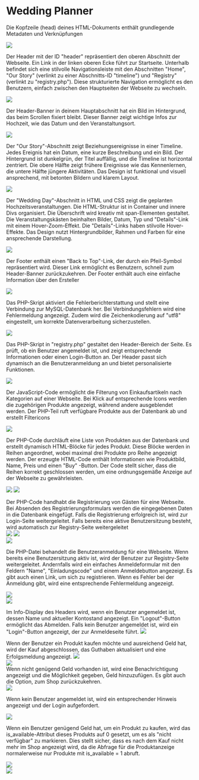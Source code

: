 # Wedding Planner
Die Kopfzeile (head) deines HTML-Dokuments enthält grundlegende Metadaten und Verknüpfungen

<img src="img/screenshot-web6.png">


Der Header mit der ID "header" repräsentiert den oberen Abschnitt der Webseite. 
Ein Link in der linken oberen Ecke führt zur Startseite.
Unterhalb befindet sich eine stilvolle Navigationsleiste mit den Abschnitten "Home", "Our Story" (verlinkt zu einer Abschnitts-ID "timeline") 
und "Registry"(verlinkt zu "registry.php"). Diese strukturierte Navigation ermöglicht es den Benutzern, einfach zwischen den Hauptseiten der Webseite zu wechseln.

<img src="img/screenshot-web.png">

Der Header-Banner in deinem Hauptabschnitt hat ein Bild im Hintergrund, das beim Scrollen fixiert bleibt. 
Dieser Banner zeigt wichtige Infos zur Hochzeit, wie das Datum und den Veranstaltungsort.

<img src="img/screenshot-web2.png">

Der "Our Story"-Abschnitt zeigt Beziehungsereignisse in einer Timeline. Jedes Ereignis hat ein Datum, eine kurze Beschreibung und ein Bild. Der Hintergrund ist dunkelgrün, der Titel auffällig, und die Timeline ist horizontal zentriert. Die obere Hälfte zeigt frühere Ereignisse wie das Kennenlernen, die untere Hälfte jüngere Aktivitäten. Das Design ist funktional und visuell ansprechend, mit betonten Bildern und klarem Layout.


<img src="img/screenshot-web3.png">


Der "Wedding Day"-Abschnitt in HTML und CSS zeigt die geplanten Hochzeitsveranstaltungen. Die HTML-Struktur ist in Container und innere Divs organisiert. Die Überschrift wird kreativ mit span-Elementen gestaltet. Die Veranstaltungskästen beinhalten Bilder, Datum, Typ und "Details"-Link mit einem Hover-Zoom-Effekt. Die "Details"-Links haben stilvolle Hover-Effekte. Das Design nutzt Hintergrundbilder, Rahmen und Farben für eine ansprechende Darstellung.

<img src="img/screenshot-web4.png">

Der Footer enthält einen "Back to Top"-Link, der durch ein Pfeil-Symbol repräsentiert wird. Dieser Link ermöglicht es Benutzern, schnell zum Header-Banner zurückzukehren. Der Footer enthält auch eine einfache Information über den Ersteller

<img src="img/screenshot-web5.png">

Das PHP-Skript aktiviert die Fehlerberichterstattung und stellt eine Verbindung zur MySQL-Datenbank her. Bei Verbindungsfehlern wird eine Fehlermeldung angezeigt. Zudem wird die Zeichenkodierung auf "utf8" eingestellt, um korrekte Datenverarbeitung sicherzustellen.

<img src="img/screenshot-web7.png">

Das PHP-Skript in "registry.php" gestaltet den Header-Bereich der Seite. Es prüft, ob ein Benutzer angemeldet ist, und zeigt entsprechende Informationen oder einen Login-Button an. 
Der Header passt sich dynamisch an die Benutzeranmeldung an und bietet personalisierte Funktionen.

<img src="img/screenshot-web8.png">

Der JavaScript-Code ermöglicht die Filterung von Einkaufsartikeln nach Kategorien auf einer Webseite. Bei Klick auf entsprechende Icons werden die zugehörigen Produkte angezeigt, während andere ausgeblendet werden. Der PHP-Teil ruft verfügbare Produkte aus der Datenbank ab und erstellt Filtericons

<img src="img/screenshot-web9.png">


Der PHP-Code durchläuft eine Liste von Produkten aus der Datenbank und erstellt dynamisch HTML-Blöcke für jedes Produkt. Diese Blöcke werden in Reihen angeordnet, wobei maximal drei Produkte pro Reihe angezeigt werden. Der erzeugte HTML-Code enthält Informationen wie Produktbild, Name, Preis und einen "Buy" -Button. Der Code stellt sicher, dass die Reihen korrekt geschlossen werden, um eine ordnungsgemäße 
Anzeige auf der Webseite zu gewährleisten.

<img src="img/screenshot-web10.png">
<img src="img/screenshot-web11.png">

Der PHP-Code handhabt die Registrierung von Gästen für eine Webseite. Bei Absenden des Registrierungsformulars werden die eingegebenen Daten in die Datenbank eingefügt. Falls die Registrierung erfolgreich ist, wird zur Login-Seite weitergeleitet.
Falls bereits eine aktive Benutzersitzung besteht, wird automatisch zur Registry-Seite weitergeleitet <br>
<img src="img/screenshot-web12.png">
<img src="img/screenshot-web23.png"> <br>
<img src="img/screenshot-web13.png">

Die PHP-Datei behandelt die Benutzeranmeldung für eine Webseite. Wenn bereits eine Benutzersitzung aktiv ist, wird der Benutzer zur Registry-Seite weitergeleitet. Andernfalls wird ein einfaches Anmeldeformular mit den Feldern "Name", "Einladungscode" und einem Anmeldebutton angezeigt. Es gibt auch einen Link, um sich zu registrieren.
Wenn es Fehler bei der Anmeldung gibt, wird eine entsprechende Fehlermeldung angezeigt.

<img src="img/screenshot-web14.png"> <br>
<img src="img/screenshot-web19.png"> <br>

Im Info-Display des Headers wird, wenn ein Benutzer angemeldet ist, dessen Name und aktueller Kontostand angezeigt. Ein "Logout"-Button ermöglicht das Abmelden. 
Falls kein Benutzer angemeldet ist, wird ein "Login"-Button angezeigt, der zur Anmeldeseite führt.
<img src="img/screenshot-web15.png"> <br>

Wenn der Benutzer ein Produkt kaufen möchte und ausreichend Geld hat, wird der Kauf abgeschlossen, das Guthaben aktualisiert und eine Erfolgsmeldung angezeigt.
<img src="img/screenshot-web16.png"><br>
<img src="img/screenshot-web20.png"><br>
Wenn nicht genügend Geld vorhanden ist, wird eine Benachrichtigung angezeigt und die Möglichkeit gegeben, Geld hinzuzufügen.
Es gibt auch die Option, zum Shop zurückzukehren.<br>
<img src="img/screenshot-web17.png"><br>

Wenn kein Benutzer angemeldet ist, wird ein entsprechender Hinweis angezeigt und der Login aufgefordert.

<img src="img/screenshot-web21.png"><br>

Wenn ein Benutzer genügend Geld hat, um ein Produkt zu kaufen, wird das is_available-Attribut dieses Produkts auf 0 gesetzt, um es als "nicht verfügbar" zu markieren. 
Dies stellt sicher, dass es nach dem Kauf nicht mehr im Shop angezeigt wird, da die Abfrage für die Produktanzeige normalerweise nur Produkte mit is_available = 1 abruft.

<img src="img/screenshot-web22.png"><br>
<img src="img/screenshot-web18.png"><br>
<br>
